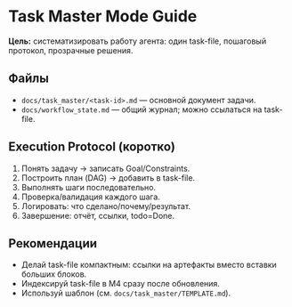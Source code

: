# Task Master Mode Guide

**Цель:** систематизировать работу агента: один task-file, пошаговый протокол, прозрачные решения.

## Файлы
- `docs/task_master/<task-id>.md` — основной документ задачи.
- `docs/workflow_state.md` — общий журнал; можно ссылаться на task-file.

## Execution Protocol (коротко)
1. Понять задачу → записать Goal/Constraints.
2. Построить план (DAG) → добавить в task-file.
3. Выполнять шаги последовательно.
4. Проверка/валидация каждого шага.
5. Логировать: что сделано/почему/результат.
6. Завершение: отчёт, ссылки, todo=Done.

## Рекомендации
- Делай task-file компактным: ссылки на артефакты вместо вставки больших блоков.
- Индексируй task-file в M4 сразу после обновления.
- Используй шаблон (см. `docs/task_master/TEMPLATE.md`).
